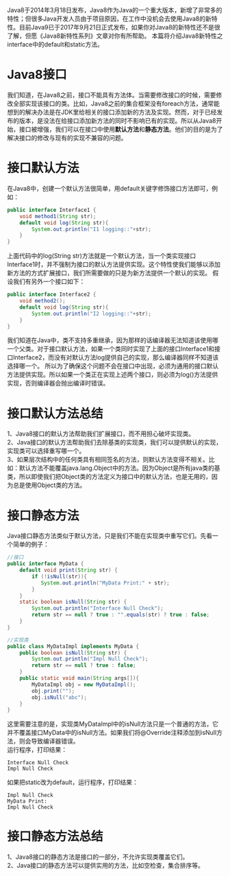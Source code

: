 Java8于2014年3月18日发布，Java8作为Java的一个重大版本，新增了非常多的特性；但很多Java开发人员由于项目原因，在工作中没机会去使用Java8的新特性。目前Java9已于2017年9月21日正式发布，如果你对Java8的新特性还不是很了解，但愿《Java8新特性系列》文章对你有所帮助。
本篇将介绍Java8新特性之interface中的default和static方法。  

# Java8接口  

我们知道，在Java8之前，接口不能具有方法体。当需要修改接口的时候，需要修改全部实现该接口的类。比如，Java8之前的集合框架没有foreach方法，通常能想到的解决办法是在JDK里给相关的接口添加新的方法及实现。然而，对于已经发布的版本，是没法在给接口添加新方法的同时不影响已有的实现。所以从Java8开始，接口被增强，我们可以在接口中使用**默认方法**和**静态方法**。他们的目的是为了解决接口的修改与现有的实现不兼容的问题。  

# 接口默认方法  

在Java8中，创建一个默认方法很简单，用default关键字修饰接口方法即可，例如：

```java
public interface Interface1 {
	void method1(String str);
	default void log(String str){
		System.out.println("I1 logging::"+str);
	}
}
```
上面代码中的log(String str)方法就是一个默认方法，当一个类实现接口Interface1时，并不强制为接口的默认方法提供实现。这个特性使我们能够以添加新方法的方式扩展接口，我们所需要做的只是为新方法提供一个默认的实现。
假设我们有另外一个接口如下：

```java
public interface Interface2 {
	void method2();
	default void log(String str){
		System.out.println("I2 logging::"+str);
	}
}
```
我们知道在Java中，类不支持多重继承，因为那样的话编译器无法知道该使用哪一个父类。对于接口默认方法，如果一个类同时实现了上面的接口Interface1和接口Interface2，而没有对默认方法log提供自己的实现，那么编译器同样不知道该选择哪一个。
所以为了确保这个问题不会在接口中出现，必须为通用的接口默认方法提供实现。所以如果一个类正在实现上述两个接口，则必须为log()方法提供实现，否则编译器会抛出编译时错误。
# 接口默认方法总结   

1、Java8接口的默认方法帮助我们扩展接口，而不用担心破坏实现类。  
2、Java接口的默认方法帮助我们去除基类的实现类，我们可以提供默认的实现，实现类可以选择重写哪一个。  
3、如果层次结构中的任何类具有相同签名的方法，则默认方法变得不相关。比如：默认方法不能覆盖java.lang.Object中的方法。因为Object是所有java类的基类，所以即使我们把Object类的方法定义为接口中的默认方法，也是无用的，因为总是使用Object类的方法。  

# 接口静态方法  
Java接口静态方法类似于默认方法，只是我们不能在实现类中重写它们。先看一个简单的例子：
```java
//接口
public interface MyData {
	default void print(String str) {
		if (!isNull(str)){
           System.out.println("MyData Print:" + str);
		}
	}
	static boolean isNull(String str) {
		System.out.println("Interface Null Check");
		return str == null ? true : "".equals(str) ? true : false;
	}
}
```
```java
//实现类
public class MyDataImpl implements MyData {
	public boolean isNull(String str) {
		System.out.println("Impl Null Check");
		return str == null ? true : false;
	}
	public static void main(String args[]){
		MyDataImpl obj = new MyDataImpl();
		obj.print("");
		obj.isNull("abc");
	}
}
```
这里需要注意的是，实现类MyDataImpl中的isNull方法只是一个普通的方法，它并不覆盖接口MyData中的isNull方法。如果我们将@Override注释添加到isNull方法，则会导致编译器错误。  
运行程序，打印结果：
```
Interface Null Check
Impl Null Check
```
如果把static改为default，运行程序，打印结果：
```
Impl Null Check
MyData Print:
Impl Null Check
```
# 接口静态方法总结   
1、Java8接口的静态方法是接口的一部分，不允许实现类覆盖它们。  
2、Java接口的静态方法可以提供实用的方法，比如空检查，集合排序等。



